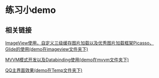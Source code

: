# 练习小demo

## 相关链接

[ImageView使用，自定义三级缓存图片加载以及优秀图片加载框架Picasso，Glide的使用(demo在imageview文件夹下)](https://github.com/dannycx/Demo/blob/master/imageview/ImageView.md)

[MVVM模式开发以及Databinding使用(demo在mvvm文件夹下)](https://github.com/dannycx/Demo/blob/master/mvvm/mvvm.md)

[QQ主界面效果(demo在Temp文件夹下)](https://github.com/dannycx/Demo/blob/master/Temp)
